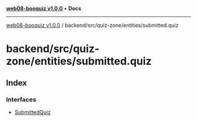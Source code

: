[**web08-booquiz v1.0.0**](../../../../../README.md) • **Docs**

***

[web08-booquiz v1.0.0](../../../../../modules.md) / backend/src/quiz-zone/entities/submitted.quiz

# backend/src/quiz-zone/entities/submitted.quiz

## Index

### Interfaces

- [SubmittedQuiz](interfaces/SubmittedQuiz.md)
